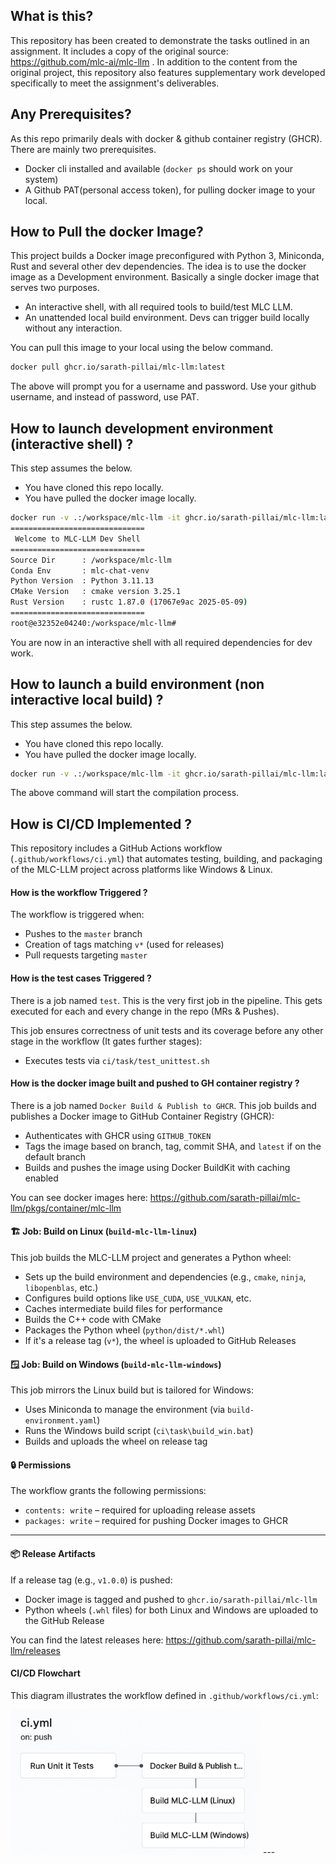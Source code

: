 ## **What is this?**

This repository has been created to demonstrate the tasks outlined in an assignment. It includes a copy of the original source:  https://github.com/mlc-ai/mlc-llm . In addition to the content from the original project, this repository also features supplementary work developed specifically to meet the assignment's deliverables.

## **Any Prerequisites?**

As this repo primarily deals with docker & github container registry (GHCR). There are mainly two prerequisites.

- Docker cli installed and available (```docker ps``` should work on your system)
- A Github PAT(personal access token), for pulling docker image to your local.

## **How to Pull the docker Image?**

This project builds a Docker image preconfigured with Python 3, Miniconda, Rust and several other dev dependencies. The idea is to use the docker image as a Development environment. Basically a single docker image that serves two purposes.

- An interactive shell, with all required tools to build/test MLC LLM.
- An unattended local build environment. Devs can trigger build locally without any interaction. 

You can pull this image to your local using the below command. 

```bash
docker pull ghcr.io/sarath-pillai/mlc-llm:latest
```

The above will prompt you for a username and password. Use your github username, and instead of password, use PAT. 

## **How to launch development environment (interactive shell) ?**

This step assumes the below. 
- You have cloned this repo locally. 
- You have pulled the docker image locally. 

```bash
docker run -v .:/workspace/mlc-llm -it ghcr.io/sarath-pillai/mlc-llm:latest DevEnvironment
==============================
 Welcome to MLC-LLM Dev Shell 
==============================
Source Dir      : /workspace/mlc-llm
Conda Env       : mlc-chat-venv
Python Version  : Python 3.11.13
CMake Version   : cmake version 3.25.1
Rust Version    : rustc 1.87.0 (17067e9ac 2025-05-09)
==============================
root@e32352e04240:/workspace/mlc-llm# 
```

You are now in an interactive shell with all required dependencies for dev work. 

## **How to launch a build environment (non interactive local build) ?**
This step assumes the below. 
- You have cloned this repo locally. 
- You have pulled the docker image locally. 


```bash
docker run -v .:/workspace/mlc-llm -it ghcr.io/sarath-pillai/mlc-llm:latest build
```

The above command will start the compilation process. 

## **How is CI/CD Implemented ?**

This repository includes a GitHub Actions workflow (`.github/workflows/ci.yml`) that automates testing, building, and packaging of the MLC-LLM project across platforms like Windows & Linux.

#### **How is the workflow Triggered ?**
The workflow is triggered when:
- Pushes to the `master` branch
- Creation of tags matching `v*` (used for releases)
- Pull requests targeting `master`

#### **How is the test cases Triggered ?**

There is a job named `test`. This is the very first job in the pipeline. This gets executed for each and every change in the repo (MRs & Pushes).

This job ensures correctness of unit tests and its coverage before any other stage in the workflow (It gates further stages):

- Executes tests via `ci/task/test_unittest.sh`

#### **How is the docker image built and pushed to GH container registry ?**
There is a job named `Docker Build & Publish to GHCR`. This job builds and publishes a Docker image to GitHub Container Registry (GHCR):

- Authenticates with GHCR using `GITHUB_TOKEN`
- Tags the image based on branch, tag, commit SHA, and `latest` if on the default branch
- Builds and pushes the image using Docker BuildKit with caching enabled

You can see docker images here: https://github.com/sarath-pillai/mlc-llm/pkgs/container/mlc-llm


#### 🏗️ **Job: Build on Linux (`build-mlc-llm-linux`)**
This job builds the MLC-LLM project and generates a Python wheel:

- Sets up the build environment and dependencies (e.g., `cmake`, `ninja`, `libopenblas`, etc.)
- Configures build options like `USE_CUDA`, `USE_VULKAN`, etc.
- Caches intermediate build files for performance
- Builds the C++ code with CMake
- Packages the Python wheel (`python/dist/*.whl`)
- If it's a release tag (`v*`), the wheel is uploaded to GitHub Releases

#### 🪟 **Job: Build on Windows (`build-mlc-llm-windows`)**
This job mirrors the Linux build but is tailored for Windows:

- Uses Miniconda to manage the environment (via `build-environment.yaml`)
- Runs the Windows build script (`ci\task\build_win.bat`)
- Builds and uploads the wheel on release tag

#### 🔒 **Permissions**
The workflow grants the following permissions:
- `contents: write` – required for uploading release assets
- `packages: write` – required for pushing Docker images to GHCR

---

#### 📦 **Release Artifacts**
If a release tag (e.g., `v1.0.0`) is pushed:
- Docker image is tagged and pushed to `ghcr.io/sarath-pillai/mlc-llm`
- Python wheels (`.whl` files) for both Linux and Windows are uploaded to the GitHub Release

You can find the latest releases here: https://github.com/sarath-pillai/mlc-llm/releases

#### CI/CD Flowchart

This diagram illustrates the workflow defined in `.github/workflows/ci.yml`:

<img src="./flow-chart.png" alt="CI/CD Pipeline" width="400"/>
---
